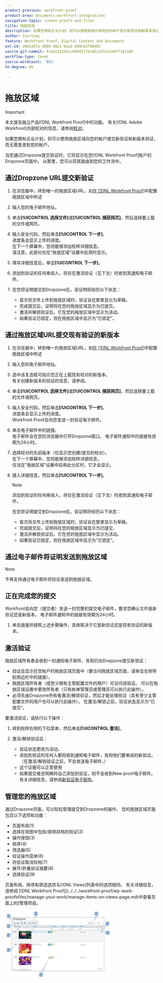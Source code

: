 ```yaml
---
product-previous: workfront-proof
product-area: documents;workfront-integrations
navigation-topic: create-proofs-and-files
title: 拖放区域
description: 如果您拥有企业计划，则可以使用拖放区域向您的帐户提交新验证和新版本验证，而无需登录到您的帐户。
author: Courtney
feature: Workfront Proof, Digital Content and Documents
exl-id: e66142fa-3b0d-4821-9aa5-040c62f00d62
source-git-commit: 41ab1312d2ccb8b8271bc851a35e31e9ff18c16b
workflow-type: tm+mt
source-wordcount: '951'
ht-degree: 0%

---
```


# 拖放区域

>[!IMPORTANT]
>
>本文提及独立产品[!DNL Workfront Proof]中的功能。 有关[!DNL Adobe Workfront]内部校对的信息，请参阅[校对](../../../review-and-approve-work/proofing/proofing.md)。

如果您拥有企业计划，则可以使用拖放区域向您的帐户提交新验证和新版本验证，而无需登录到您的帐户。

当您通过Dropzone提交验证时，它将显示在您[!DNL Workfront Proof]帐户的Dropzone页面中。 从那里，您可以将其路由到您的工作流中。

## 通过Dropzone URL提交新验证

1. 在浏览器中，转到唯一的拖放区域URL，如[在 [!DNL Workfront Proof]](../../../workfront-proof/wp-acct-admin/account-settings/configure-dropzone-in-wp.md)中配置拖放区域中所述
1. 输入您的电子邮件地址。
1. 单击&#x200B;**[!UICONTROL 选择文件]**&#x200B;或&#x200B;**[!UICONTROL 捕获网页]**，然后选择要上载的文件或网页。

1. 输入安全代码，然后单击&#x200B;**[!UICONTROL 下一步]**。\
   进度条会显示上传的进度。\
   在下一个屏幕中，您将能够添加校样详细信息。\
   请注意，此部分仅在“拖放区域”设置中启用时显示。

1. 填写详细信息后，单击&#x200B;**[!UICONTROL 下一步]**。
1. 添加到验证的任何审阅人，将仅在激活验证（见下文）时收到其通知电子邮件。
1. 在您将证明提交到Dropzone后，该证明将经历以下状态：

   * 首次将文件上传到拖放区域时，验证会在那里显示为草稿。
   * 完成提交后，证明将在您的拖放区域显示为已提交。
   * 激活并解锁验证后，它在您的拖放区域中显示为活动。
   * 如果验证已锁定，则在拖放区域中显示为“已锁定”。

## 通过拖放区域URL提交现有验证的新版本

1. 在浏览器中，转到唯一的拖放区域URL，如[在 [!DNL Workfront Proof]](../../../workfront-proof/wp-acct-admin/account-settings/configure-dropzone-in-wp.md)中配置拖放区域中所述
1. 输入您的电子邮件地址。
1. 选中该复选框可指示您正在上载现有校对的新版本。\
   有关创建新版本的验证的信息，请参阅。
1. 单击&#x200B;**[!UICONTROL 选择文件]**&#x200B;或&#x200B;**[!UICONTROL 捕获网页]**，然后选择要上载的文件或网页。

1. 输入安全代码，然后单击&#x200B;**[!UICONTROL 下一步]**。\
   进度条会显示上传的进度。\
   Workfront Proof会向您发送一封验证电子邮件。

1. 单击电子邮件中的链接。\
   电子邮件会在您的浏览器中打开Dropzone窗口。 电子邮件通知中的链接有效期为24小时。
1. 选择校对的先前版本（仅显示您创建/提交的校对）。\
   在下一个屏幕中，您将能够添加校样详细信息。\
   仅当在“拖放区域”设置中启用此分区时，它才会显示。

1. 键入详细信息，然后单击&#x200B;**[!UICONTROL 下一步]**。

   >[!NOTE]
   >
   >添加到验证的任何审阅人，将仅在激活验证（见下文）时收到其通知电子邮件。

   在您将证明提交到Dropzone后，该证明将经历以下状态：

   * 首次将文件上传到拖放区域时，验证会在那里显示为草稿。
   * 完成提交后，证明将在您的拖放区域显示为已提交。
   * 激活并解锁验证后，它在您的拖放区域中显示为活动。
   * 如果验证已锁定，则在拖放区域中显示为“已锁定”。

## 通过电子邮件将证明发送到拖放区域

>[!NOTE]
>
>不再支持通过电子邮件将验证发送到拖放区域。


## 正在完成您的提交

Workfront会向您（提交者）发送一封完整的提交电子邮件，要求您确认文件是新验证还是新版本。 电子邮件通知中的链接有效期为24小时。

1. 单击链接并按照上述步骤操作，具体取决于它是新验证还是现有验证的新版本。

## 激活验证

拖放区域所有者会收到一封通知电子邮件，告知已向Dropzone提交新验证：

* 验证会显示在您帐户的拖放区域页面中（要访问拖放区域页面，请单击左侧导航侧边栏中的链接）。
* 拖放区域所有者（或至少拥有主管配置文件的用户）可访问该验证。 可以在拖放区域设置中更改所有者（只有帐单管理员或管理员可以执行此操作）。
* 必须先由Dropzone所有者激活/解锁验证，然后才能处理验证（具有至少主管配置文件的用户也可以执行此操作）。 在激活/解锁之前，验证状态显示为“已提交”。

要激活验证，请执行以下操作：

1. 转到校样右侧的下拉菜单，然后单击&#x200B;**[!UICONTROL 激活]**。
1. 激活/解锁验证后：

   * 验证状态更改为活动。
   * 添加到验证的任何人都将收到通知电子邮件，告知他们要审阅的新验证。 （在激活/解锁验证之前，不会发送电子邮件。）
   * 这个证据可以正常使用
   * 如果提交者还明确将自己添加到验证，则不会收到New proof电子邮件。 有关详细信息，请参阅[新验证电子邮件](../../../workfront-proof/wp-emailsntfctns/proof-notifications-and-reminders/new-proof-email.md)。

## 管理您的拖放区域

通过Dropzone页面，可以轻松管理提交到Dropzone的操作。 您的拖放区域页面包含以下选项和功能：

* 页面布局(1)
* 选择在视图中包括/排除存档的验证(2)
* 操作按钮(3)
* 排序(4)
* 筛选器(5)
* 验证操作菜单(6)
* 将验证取消存档(7)
* 展开/折叠验证摘要(8)
* 选择验证(9)

页面布局、排序和筛选选项与[!DNL Views]列表中的选项相同。 有关详细信息，请参阅 [!DNL Workfront Proof]](../../../workfront-proof/wp-work-proofsfiles/manage-your-work/manage-items-on-views-page.md)中查看页面上的[管理项目。

![New_Dropzone_design__Feb_2013_.jpg](assets/new-dropzone-design--feb-2013--350x224.jpg)
